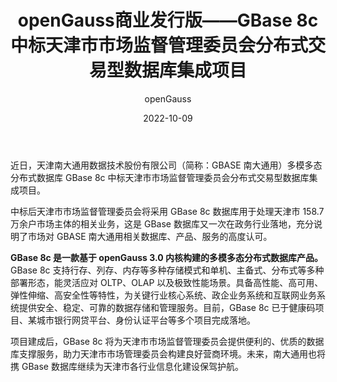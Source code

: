 ﻿---
title: 'openGauss商业发行版——GBase 8c中标天津市市场监督管理委员会分布式交易型数据库集成项目'
date: '2022-10-09'
tags: ['theme']
banner: '/category/news/2022-10-09/banner.png'
author: 'openGauss'
category: 'news'
summary: 'openGauss商业发行版——GBase 8c中标天津市市场监督管理委员会分布式交易型数据库集成项目'
---

近日，天津南大通用数据技术股份有限公司（简称：GBASE 南大通用）多模多态分布式数据库 GBase 8c 中标天津市市场监督管理委员会分布式交易型数据库集成项目。

中标后天津市市场监督管理委员会将采用 GBase 8c 数据库用于处理天津市 158.7 万余户市场主体的相关业务，这是 GBase 数据库又一次在政务行业落地，充分说明了市场对 GBASE 南大通用相关数据库、产品、服务的高度认可。

**GBase 8c 是一款基于 openGauss 3.0 内核构建的多模多态分布式数据库产品。** GBase 8c 支持行存、列存、内存等多种存储模式和单机、主备式、分布式等多种部署形态，能灵活应对 OLTP、OLAP 以及极致性能场景。具备高性能、高可用、弹性伸缩、高安全性等特性，为关键行业核心系统、政企业务系统和互联网业务系统提供安全、稳定、可靠的数据存储和管理服务。目前，GBase 8c 已于健康码项目、某城市银行网贷平台、身份认证平台等多个项目完成落地。

项目建成后，GBase 8c 将为天津市市场监督管理委员会提供便利的、优质的数据库支撑服务，助力天津市市场管理委员会构建良好营商环境。未来，南大通用也将携 GBase 数据库继续为天津市各行业信息化建设保驾护航。
